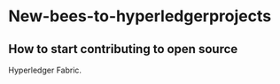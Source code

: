 # New-bees-to-hyperledgerprojects
## How to start contributing to open source


 
 Hyperledger Fabric.
 #
 
  

